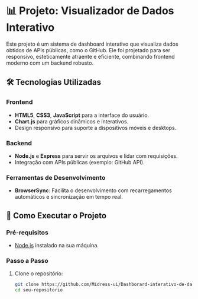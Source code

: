 # 📊 Projeto: Visualizador de Dados Interativo

Este projeto é um sistema de dashboard interativo que visualiza dados obtidos de APIs públicas, como o GitHub. Ele foi projetado para ser responsivo, esteticamente atraente e eficiente, combinando frontend moderno com um backend robusto.

## 🛠️ Tecnologias Utilizadas

### **Frontend**

- **HTML5**, **CSS3**, **JavaScript** para a interface do usuário.
- **Chart.js** para gráficos dinâmicos e interativos.
- Design responsivo para suporte a dispositivos móveis e desktops.

### **Backend**

- **Node.js** e **Express** para servir os arquivos e lidar com requisições.
- Integração com APIs públicas (exemplo: GitHub API).

### **Ferramentas de Desenvolvimento**

- **BrowserSync**: Facilita o desenvolvimento com recarregamentos automáticos e sincronização em tempo real.

## 🚀 Como Executar o Projeto

### Pré-requisitos

- [Node.js](https://nodejs.org/en/) instalado na sua máquina.

### Passo a Passo

1. Clone o repositório:
   ```bash
   git clone https://github.com/Midress-ui/Dashborard-interativo-de-dados.git
   cd seu-repositorio
   ```
